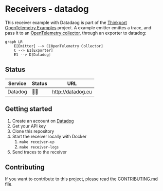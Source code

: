 # Receivers - datadog

This receiver example with Datadaog is part of the [Thinkport OpenTelemetry Examples](../../) project. A example emitter emittes a trace, and pass it to an [OpenTelemetry collector](https://https://opentelemetry.io/docs/collector/), through an exporter to datadog:

```mermaid
graph LR
    E[Emitter] --> C[OpenTelemetry Collector]
    C --> E1[Exporter]
    E1 --> D[Datadog]
```

## Status

| Service | Status |         URL         |
| ------- | ------ | ------------------- |
| Datadog | 👩‍💻    | <http://datadog.eu> |

## Getting started

1. Create an account on [Datadog](https://www.datadoghq.com/)
2. Get your API key
3. Clone this repository
4. Start the receiver locally with Docker
    1. `make receiver-up`
    2. `make receiver-logs`
5. Send traces to the receiver

## Contributing

If you want to contribute to this project, please read the [CONTRIBUTING.md](CONTRIBUTING.md) file.

